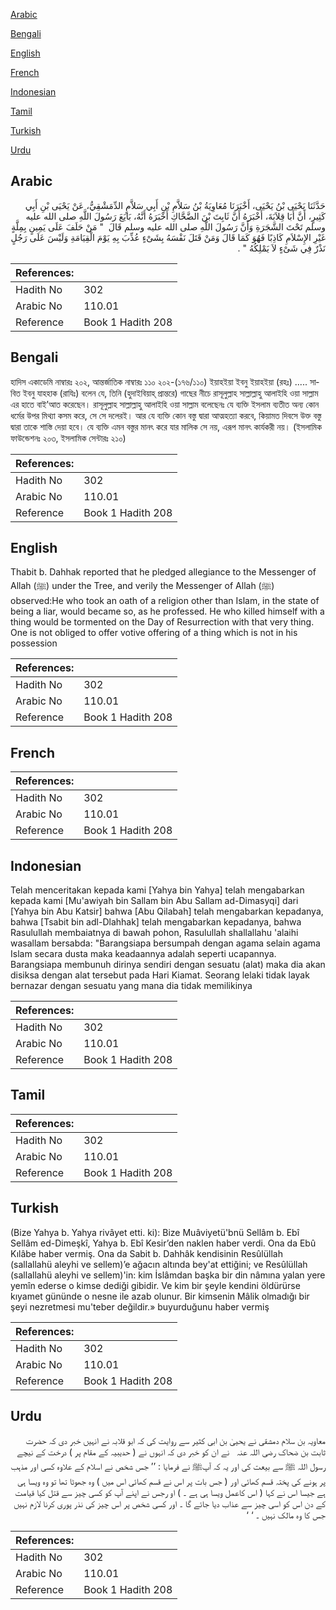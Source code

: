 [Arabic](#arabic)

[Bengali](#bengali)

[English](#english)

[French](#french)

[Indonesian](#indonesian)

[Tamil](#tamil)

[Turkish](#turkish)

[Urdu](#urdu)

## Arabic


<div dir="rtl" lang="ar" style={{fontSize:'larger',backgroundColor:'#f8f9fa',padding:20}}>
حَدَّثَنَا يَحْيَى بْنُ يَحْيَى، أَخْبَرَنَا مُعَاوِيَةُ بْنُ سَلاَّمِ بْنِ أَبِي سَلاَّمٍ الدِّمَشْقِيُّ، عَنْ يَحْيَى بْنِ أَبِي كَثِيرٍ، أَنَّ أَبَا قِلاَبَةَ، أَخْبَرَهُ أَنَّ ثَابِتَ بْنَ الضَّحَّاكِ أَخْبَرَهُ أَنَّهُ، بَايَعَ رَسُولَ اللَّهِ صلى الله عليه وسلم تَحْتَ الشَّجَرَةِ وَأَنَّ رَسُولَ اللَّهِ صلى الله عليه وسلم قَالَ ‏ "‏ مَنْ حَلَفَ عَلَى يَمِينٍ بِمِلَّةٍ غَيْرِ الإِسْلاَمِ كَاذِبًا فَهُوَ كَمَا قَالَ وَمَنْ قَتَلَ نَفْسَهُ بِشَىْءٍ عُذِّبَ بِهِ يَوْمَ الْقِيَامَةِ وَلَيْسَ عَلَى رَجُلٍ نَذْرٌ فِي شَىْءٍ لاَ يَمْلِكُهُ ‏"‏ ‏.‏
</div>
<div style={{backgroundColor:'#f8f9fa',padding:20, marginBottom: 10}}><table> <thead> <tr> <th>References:</th> <th></th> </tr> </thead> <tbody><tr><td>Hadith No</td><td>302</td></tr><tr><td>Arabic No</td><td>110.01</td></tr><tr><td>Reference</td><td>Book 1 Hadith 208</td></tr></tbody></table></div>

## Bengali


<div dir="ltr" lang="bn" style={{fontSize:'larger',backgroundColor:'#f8f9fa',padding:20}}>
হাদিস একাডেমি নাম্বারঃ ২০২, আন্তর্জাতিক নাম্বারঃ ১১০ ২০২-(১৭৬/১১০) ইয়াহইয়া ইবনু ইয়াহইয়া (রহঃ) ..... সাবিত ইবনু যাহহাক (রাযিঃ) বলেন যে, তিনি (হুদাইবিয়াহ্ প্রান্তরে) গাছের নীচে রাসূলুল্লাহ সাল্লাল্লাহু আলাইহি ওয়া সাল্লাম এর হাতে বাই’আত করেছেন। রাসূলুল্লাহ সাল্লাল্লাহু আলাইহি ওয়া সাল্লাম বলেছেনঃ যে ব্যক্তি ইসলাম ব্যতীত অন্য কোন ধর্মের উপর মিথ্যা কসম করে, সে সে দলেরই। আর যে ব্যক্তি কোন বস্তু দ্বারা আত্মহত্যা করবে, কিয়ামত দিবসে উক্ত বস্তু দ্বারা তাকে শাস্তি দেয়া হবে। যে ব্যক্তি এমন বস্তুর মানৎ করে যার মালিক সে নয়, এরূপ মানৎ কার্যকরী নয়। (ইসলামিক ফাউন্ডেশনঃ ২০৩, ইসলামিক সেন্টারঃ ২১০)
</div>
<div style={{backgroundColor:'#f8f9fa',padding:20, marginBottom: 10}}><table> <thead> <tr> <th>References:</th> <th></th> </tr> </thead> <tbody><tr><td>Hadith No</td><td>302</td></tr><tr><td>Arabic No</td><td>110.01</td></tr><tr><td>Reference</td><td>Book 1 Hadith 208</td></tr></tbody></table></div>

## English


<div dir="ltr" lang="en" style={{fontSize:'larger',backgroundColor:'#f8f9fa',padding:20}}>
Thabit b. Dahhak reported that he pledged allegiance to the Messenger of Allah (ﷺ) under the Tree, and verily the Messenger of Allah (ﷺ) observed:He who took an oath of a religion other than Islam, in the state of being a liar, would became so, as he professed. He who killed himself with a thing would be tormented on the Day of Resurrection with that very thing. One is not obliged to offer votive offering of a thing which is not in his possession
</div>
<div style={{backgroundColor:'#f8f9fa',padding:20, marginBottom: 10}}><table> <thead> <tr> <th>References:</th> <th></th> </tr> </thead> <tbody><tr><td>Hadith No</td><td>302</td></tr><tr><td>Arabic No</td><td>110.01</td></tr><tr><td>Reference</td><td>Book 1 Hadith 208</td></tr></tbody></table></div>

## French


<div dir="ltr" lang="fr" style={{fontSize:'larger',backgroundColor:'#f8f9fa',padding:20}}>

</div>
<div style={{backgroundColor:'#f8f9fa',padding:20, marginBottom: 10}}><table> <thead> <tr> <th>References:</th> <th></th> </tr> </thead> <tbody><tr><td>Hadith No</td><td>302</td></tr><tr><td>Arabic No</td><td>110.01</td></tr><tr><td>Reference</td><td>Book 1 Hadith 208</td></tr></tbody></table></div>

## Indonesian


<div dir="ltr" lang="id" style={{fontSize:'larger',backgroundColor:'#f8f9fa',padding:20}}>
Telah menceritakan kepada kami [Yahya bin Yahya] telah mengabarkan kepada kami [Mu'awiyah bin Sallam bin Abu Sallam ad-Dimasyqi] dari [Yahya bin Abu Katsir] bahwa [Abu Qilabah] telah mengabarkan kepadanya, bahwa [Tsabit bin adl-Dlahhak] telah mengabarkan kepadanya, bahwa Rasulullah membaiatnya di bawah pohon, Rasulullah shallallahu 'alaihi wasallam bersabda: "Barangsiapa bersumpah dengan agama selain agama Islam secara dusta maka keadaannya adalah seperti ucapannya. Barangsiapa membunuh dirinya sendiri dengan sesuatu (alat) maka dia akan disiksa dengan alat tersebut pada Hari Kiamat. Seorang lelaki tidak layak bernazar dengan sesuatu yang mana dia tidak memilikinya
</div>
<div style={{backgroundColor:'#f8f9fa',padding:20, marginBottom: 10}}><table> <thead> <tr> <th>References:</th> <th></th> </tr> </thead> <tbody><tr><td>Hadith No</td><td>302</td></tr><tr><td>Arabic No</td><td>110.01</td></tr><tr><td>Reference</td><td>Book 1 Hadith 208</td></tr></tbody></table></div>

## Tamil


<div dir="ltr" lang="ta" style={{fontSize:'larger',backgroundColor:'#f8f9fa',padding:20}}>

</div>
<div style={{backgroundColor:'#f8f9fa',padding:20, marginBottom: 10}}><table> <thead> <tr> <th>References:</th> <th></th> </tr> </thead> <tbody><tr><td>Hadith No</td><td>302</td></tr><tr><td>Arabic No</td><td>110.01</td></tr><tr><td>Reference</td><td>Book 1 Hadith 208</td></tr></tbody></table></div>

## Turkish


<div dir="ltr" lang="tr" style={{fontSize:'larger',backgroundColor:'#f8f9fa',padding:20}}>
(Bize Yahya b. Yahya rivâyet etti. ki): Bize Muâviyetü'bnü Sellâm b. Ebî Sellâm ed-Dimeşkî, Yahya b. Ebî Kesir’den naklen haber verdi. Ona da Ebû Kılâbe haber vermiş. Ona da Sabit b. Dahhâk kendisinin Resûlüllah (sallallahü aleyhi ve sellem)’e ağacın altında bey'at ettiğini; ve Resûlüllah (sallallahü aleyhi ve sellem)'in: kim İslâmdan başka bir din nâmına yalan yere yemîn ederse o kimse dediği gibidir. Ve kim bir şeyle kendini öldürürse kıyamet gününde o nesne ile azab olunur. Bir kimsenin Mâlik olmadığı bir şeyi nezretmesi mu'teber değildir.» buyurduğunu haber vermiş
</div>
<div style={{backgroundColor:'#f8f9fa',padding:20, marginBottom: 10}}><table> <thead> <tr> <th>References:</th> <th></th> </tr> </thead> <tbody><tr><td>Hadith No</td><td>302</td></tr><tr><td>Arabic No</td><td>110.01</td></tr><tr><td>Reference</td><td>Book 1 Hadith 208</td></tr></tbody></table></div>

## Urdu


<div dir="rtl" lang="ur" style={{fontSize:'larger',backgroundColor:'#f8f9fa',padding:20}}>
معاویہ بن سلام دمشقی نے یحییٰ بن ابی کثیر سے روایت کی کہ ابو قلابہ نے انہیں خبر دی کہ حضرت ثابت بن ضحاک ‌رضی ‌اللہ ‌عنہ ‌ ‌ نے ان کو خبر دی کہ انہوں نے ( حدیبیہ کے مقام پر ) درخت کے نیچے رسول اللہ ﷺ سے بیعت کی اور یہ کہ آپﷺ نے فرمایا : ’’ جس شخص نے اسلام کے علاوہ کسی اور مذہب پر ہونے کی پختہ قسم کھائی اور ( جس بات پر اس نے قسم کھائی اس میں ) وہ جھوٹا تھا تو وہ ویسا ہی ہے جیسا اس نے کہا ( اس کاعمل ویسا ہی ہے ۔ ) او رجس نے اپنے آپ کو کسی چیز سے قتل کیا قیامت کے دن اس کو اسی چیز سے عذاب دیا جائے گا ۔ اور کسی شخص پر اس چیز کی نذر پوری کرنا لازم نہیں جس کا وہ مالک نہیں ۔ ‘ ‘
</div>
<div style={{backgroundColor:'#f8f9fa',padding:20, marginBottom: 10}}><table> <thead> <tr> <th>References:</th> <th></th> </tr> </thead> <tbody><tr><td>Hadith No</td><td>302</td></tr><tr><td>Arabic No</td><td>110.01</td></tr><tr><td>Reference</td><td>Book 1 Hadith 208</td></tr></tbody></table></div>